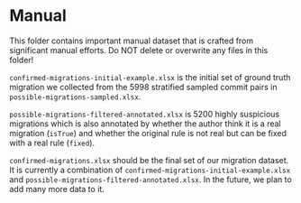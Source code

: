 # Manual

This folder contains important manual dataset that is crafted from significant manual efforts.
Do NOT delete or overwrite any files in this folder! 

`confirmed-migrations-initial-example.xlsx` is the initial set of ground truth migration we collected from the 5998 stratified sampled commit pairs in `possible-migrations-sampled.xlsx`.

`possible-migrations-filtered-annotated.xlsx` is 5200 highly suspicious migrations which is also annotated by whether the author think it is a real migration (`isTrue`) and whether the original rule is not real but can be fixed with a real rule (`fixed`).

`confirmed-migrations.xlsx` should be the final set of our migration dataset. It is currently a combination of `confirmed-migrations-initial-example.xlsx` and `possible-migrations-filtered-annotated.xlsx`. In the future, we plan to add many more data to it.

